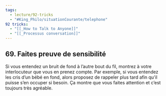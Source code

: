 ```yaml
---
tags:
  - lecture/92-tricks
  - "#King_Philo/situationCourante/telephone"
92 tricks:
  - "[[_How to Talk to Anyone]]"
  - "[[_Processus conversation]]"
---
```



## 69. Faites preuve de sensibilité

Si vous entendez un bruit de fond à l’autre bout du fil, montrez à votre interlocuteur que vous en prenez compte. Par exemple, si vous entendez les cris d’un bébé en fond, alors proposez de rappeler plus tard afin qu’il puisse s’en occuper si besoin. Ça montre que vous faites attention et c’est toujours très agréable.